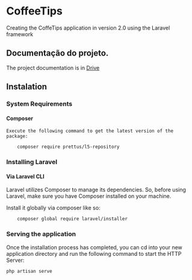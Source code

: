 # CoffeeTips
Creating the CoffeTips application in version 2.0 using the Laravel framework

## Documentação do projeto.
The project documentation is in [Drive](https://drive.google.com/open?id=1lyWDgDLKjg2YekjZLzIhk5_cnnQoydYKqSOcd29H7QQ)

## Instalation

### System Requirements
#### Composer
    Execute the following command to get the latest version of the package:

		composer require prettus/l5-repository    

### Installing Laravel
#### Via Laravel CLI
Laravel utilizes Composer to manage its dependencies. So, before using Laravel, make sure you have Composer installed on your machine.

Install it globally via composer like so:

		composer global require laravel/installer

### Serving the application
Once the installation process has completed, you can cd into your new application directory and run the following command to start the HTTP Server:
    
    php artisan serve
